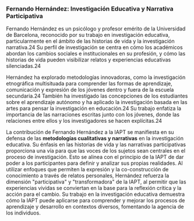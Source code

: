 ### Fernando Hernández: Investigación Educativa y Narrativa Participativa

Fernando Hernández es un psicólogo y profesor emérito de la Universidad de Barcelona, reconocido por su trabajo en investigación educativa, particularmente en el ámbito de las historias de vida y la investigación narrativa.24 Su perfil de investigación se centra en cómo los académicos abordan los cambios sociales e institucionales en su profesión, y cómo las historias de vida pueden visibilizar relatos y experiencias educativas silenciadas.24

Hernández ha explorado metodologías innovadoras, como la investigación etnográfica multisituada para comprender las formas de aprendizaje, comunicación y expresión de los jóvenes dentro y fuera de la escuela secundaria.24 También ha investigado las concepciones de los estudiantes sobre el aprendizaje autónomo y ha aplicado la investigación basada en las artes para pensar la investigación en educación.24 Su trabajo enfatiza la importancia de las narraciones escritas junto con los jóvenes, donde las relaciones entre ellos y los investigadores se hacen explícitas.24

La contribución de Fernando Hernández a la IAPT se manifiesta en su defensa de las **metodologías cualitativas y narrativas** en la investigación educativa. Su énfasis en las historias de vida y las narrativas participativas proporciona una vía para que las voces de los sujetos sean centrales en el proceso de investigación. Esto se alinea con el principio de la IAPT de dar poder a los participantes para definir y analizar sus propias realidades. Al utilizar enfoques que permiten la expresión y la co-construcción de conocimiento a través de relatos personales, Hernández refuerza la dimensión "participativa" y "transformadora" de la IAPT, al permitir que las experiencias vividas se conviertan en la base para la reflexión crítica y la acción para el cambio. Su trabajo en la investigación educativa demuestra cómo la IAPT puede aplicarse para comprender y mejorar los procesos de aprendizaje y desarrollo en contextos diversos, fomentando la agencia de los individuos.
